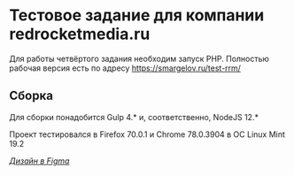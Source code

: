 # Тестовое задание для компании redrocketmedia.ru

Для работы четвёртого задания необходим запуск PHP. Полностью рабочая версия есть по адресу https://smargelov.ru/test-rrm/

## Сборка

Для сборки понадобится Gulp 4.* и, соответственно, NodeJS 12.*

Проект тестировался в Firefox 70.0.1 и Chrome 78.0.3904 в ОС Linux Mint 19.2

[*Дизайн в Figma*](https://www.figma.com/file/SpwVK0irhph4bXri0TcGD9/test-rrm-smargelov?node-id=0%3A1)

